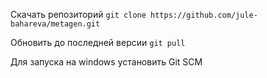 Скачать репозиторий
`git clone https://github.com/jule-bahareva/metagen.git`

Обновить до последней версии
`git pull`

Для запуска на windows установить Git SCM
